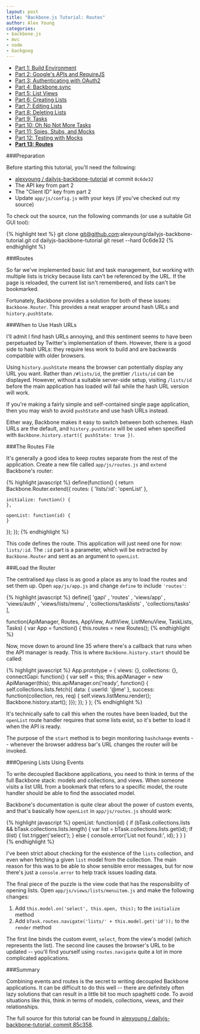 ```yaml
---
layout: post
title: "Backbone.js Tutorial: Routes"
author: Alex Young
categories: 
- backbone.js
- mvc
- node
- backgoog
---
```


<ul class="parts">
  <li><a href="http://dailyjs.com/2012/11/29/backbone-tutorial-1/">Part 1: Build Environment</a></li>
  <li><a href="http://dailyjs.com/2012/12/06/backbone-tutorial-2/">Part 2: Google's APIs and RequireJS</a></li>
  <li><a href="http://dailyjs.com/2012/12/13/backbone-tutorial-3/">Part 3: Authenticating with OAuth2</a></li>
  <li><a href="http://dailyjs.com/2012/12/20/backbone-tutorial-4/">Part 4: Backbone.sync</a></li>
  <li><a href="http://dailyjs.com/2012/12/27/backbone-tutorial-5/">Part 5: List Views</a></li>
  <li><a href="http://dailyjs.com/2013/01/03/backbone-tutorial-6/">Part 6: Creating Lists</a></li>
  <li><a href="http://dailyjs.com/2013/01/10/backbone-tutorial-7/">Part 7: Editing Lists</a></li>
  <li><a href="http://dailyjs.com/2013/01/17/backbone-tutorial-8/">Part 8: Deleting Lists</a></li>
  <li><a href="http://dailyjs.com/2013/01/24/backbone-tutorial-9/">Part 9: Tasks</a></li>
  <li><a href="http://dailyjs.com/2013/01/31/backbone-tutorial-10/">Part 10: Oh No Not More Tasks</a></li>
  <li><a href="http://dailyjs.com/2013/02/07/backbone-tutorial-11/">Part 11: Spies, Stubs, and Mocks</a></li>
  <li><a href="http://dailyjs.com/2013/02/14/backbone-tutorial-12/">Part 12: Testing with Mocks</a></li>
  <li><a href="http://dailyjs.com/2013/03/07/backbone-tutorial-13/"><strong>Part 13: Routes</strong></a></li>
</ul>

###Preparation

Before starting this tutorial, you'll need the following:

* [alexyoung / dailyjs-backbone-tutorial](https://github.com/alexyoung/dailyjs-backbone-tutorial) at commit `0c6de32`
* The API key from part 2
* The "Client ID" key from part 2
* Update `app/js/config.js` with your keys (if you've checked out my source)

To check out the source, run the following commands (or use a suitable Git GUI tool):

{% highlight text %}
git clone git@github.com:alexyoung/dailyjs-backbone-tutorial.git
cd dailyjs-backbone-tutorial
git reset --hard 0c6de32
{% endhighlight %}

###Routes

So far we've implemented basic list and task management, but working with multiple lists is tricky because lists can't be referenced by the URL.  If the page is reloaded, the current list isn't remembered, and lists can't be bookmarked.

Fortunately, Backbone provides a solution for both of these issues: `Backbone.Router`.  This provides a neat wrapper around hash URLs and `history.pushState`.

###When to Use Hash URLs

I'll admit I find hash URLs annoying, and this sentiment seems to have been perpetuated by Twitter's implementation of them.  However, there is a good side to hash URLs: they require less work to build and are backwards compatible with older browsers.

Using `history.pushState` means the browser can potentially display any URL you want.  Rather than `/#lists/id`, the prettier `/lists/id` can be displayed.  However, without a suitable server-side setup, visiting `/lists/id` before the main application has loaded will fail while the hash URL version will work.

If you're making a fairly simple and self-contained single page application, then you may wish to avoid `pushState` and use hash URLs instead.

Either way, Backbone makes it easy to switch between both schemes.  Hash URLs are the default, and `history.pushState` will be used when specified with `Backbone.history.start({ pushState: true })`.

###The Routes File

It's generally a good idea to keep routes separate from the rest of the application.  Create a new file called `app/js/routes.js` and `extend` Backbone's router:

{% highlight javascript %}
define(function() {
  return Backbone.Router.extend({
    routes: {
      'lists/:id': 'openList'
    },

    initialize: function() {
    },

    openList: function(id) {
    }
  });
});
{% endhighlight %}

This code defines the route.  This application will just need one for now: `lists/:id`.  The `:id` part is a parameter, which will be extracted by `Backbone.Router` and sent as an argument to `openList`.

###Load the Router

The centralised `App` class is as good a place as any to load the routes and set them up.  Open `app/js/app.js` and change `define` to include `'routes'`:

{% highlight javascript %}
define([
  'gapi'
, 'routes'
, 'views/app'
, 'views/auth'
, 'views/lists/menu'
, 'collections/tasklists'
, 'collections/tasks'
],

function(ApiManager, Routes, AppView, AuthView, ListMenuView, TaskLists, Tasks) {
  var App = function() {
    this.routes = new Routes();
{% endhighlight %}

Now, move down to around line 35 where there's a callback that runs when the API manager is ready.  This is where `Backbone.history.start` should be called:

{% highlight javascript %}
App.prototype = {
  views: {},
  collections: {},
  connectGapi: function() {
    var self = this;
    this.apiManager = new ApiManager(this);
    this.apiManager.on('ready', function() {
      self.collections.lists.fetch({ data: { userId: '@me' }, success: function(collection, res, req) {
        self.views.listMenu.render();
        Backbone.history.start();
      }});
    });
  }
};
{% endhighlight %}

It's technically safe to call this when the routes have been loaded, but the `openList` route handler requires that some lists exist, so it's better to load it when the API is ready.

The purpose of the `start` method is to begin monitoring `hashchange` events -- whenever the browser address bar's URL changes the router will be invoked.

###Opening Lists Using Events

To write decoupled Backbone applications, you need to think in terms of the full Backbone stack: models and collections, and views.  When someone visits a list URL from a bookmark that refers to a specific model, the route handler should be able to find the associated model.

Backbone's documentation is quite clear about the power of custom events, and that's basically how `openList` in `app/js/routes.js` should work:

{% highlight javascript %}
openList: function(id) {
  if (bTask.collections.lists && bTask.collections.lists.length) {
    var list = bTask.collections.lists.get(id);
    if (list) {
      list.trigger('select');
    } else {
      console.error('List not found:', id);
    }
  }
}
{% endhighlight %}

I've been strict about checking for the existence of the `lists` collection, and even when fetching a given `list` model from the collection.  The main reason for this was to be able to show sensible error messages, but for now there's just a `console.error` to help track issues loading data.

The final piece of the puzzle is the view code that has the responsibility of opening lists.  Open `app/js/views/lists/menuitem.js` and make the following changes:

1. Add `this.model.on('select', this.open, this);` to the `initialize` method
2. Add `bTask.routes.navigate('lists/' + this.model.get('id'));` to the `render` method

The first line binds the custom event, `select`, from the view's model (which represents the list).  The second line causes the browser's URL to be updated -- you'll find yourself using `routes.navigate` quite a lot in more complicated applications.

###Summary

Combining events and routes is the secret to writing decoupled Backbone applications.  It can be difficult to do this well -- there are definitely often lazy solutions that can result in a little bit too much spaghetti code.  To avoid situations like this, think in terms of models, collections, views, and their relationships.

The full source for this tutorial can be found in [alexyoung / dailyjs-backbone-tutorial, commit 85c358](https://github.com/alexyoung/dailyjs-backbone-tutorial/commit/85c35852a2c4e820a9e6e855c30ec83124f8a7f5).

